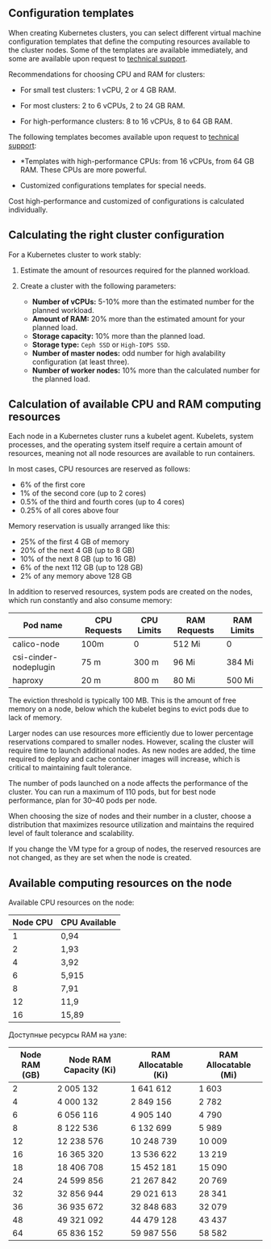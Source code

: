## Configuration templates

When creating Kubernetes clusters, you can select different virtual machine configuration templates that define the computing resources available to the cluster nodes. Some of the templates are available immediately, and some are available upon request to [technical support](../../../../contacts/).

Recommendations for choosing CPU and RAM for clusters:

- For small test clusters: 1 vCPU, 2 or 4 GB RAM.

- For most clusters: 2 to 6 vCPUs, 2 to 24 GB RAM.

- For high-performance clusters: 8 to 16 vCPUs, 8 to 64 GB RAM.

The following templates becomes available upon request to [technical support](../../../../contacts):

- *Templates with high-performance CPUs: from 16 vCPUs, from 64 GB RAM. These CPUs are more powerful.

- Customized configurations templates for special needs.

<info>

Cost high-performance and customized of configurations is calculated individually.

</info>

## Calculating the right cluster configuration

For a Kubernetes cluster to work stably:

1. Estimate the amount of resources required for the planned workload.
1. Create a cluster with the following parameters:

   - **Number of vCPUs:** 5-10% more than the estimated number for the planned workload.
   - **Amount of RAM:** 20% more than the estimated amount for your planned load.
   - **Storage capacity:** 10% more than the planned load.
   - **Storage type:** `Ceph SSD` or `High-IOPS SSD`.
   - **Number of master nodes:** odd number for high avalability configuration (at least three).
   - **Number of worker nodes:** 10% more than the calculated number for the planned load.

## Calculation of available CPU and RAM computing resources

Each node in a Kubernetes cluster runs a kubelet agent. Kubelets, system processes, and the operating system itself require a certain amount of resources, meaning not all node resources are available to run containers.

In most cases, CPU resources are reserved as follows:

- 6% of the first core
- 1% of the second core (up to 2 cores)
- 0.5% of the third and fourth cores (up to 4 cores)
- 0.25% of all cores above four

Memory reservation is usually arranged like this:

- 25% of the first 4 GB of memory
- 20% of the next 4 GB (up to 8 GB)
- 10% of the next 8 GB (up to 16 GB)
- 6% of the next 112 GB (up to 128 GB)
- 2% of any memory above 128 GB

In addition to reserved resources, system pods are created on the nodes, which run constantly and also consume memory:

| Pod name | CPU Requests | CPU Limits | RAM Requests | RAM Limits |
| --- | --- | --- | --- | --- |
| calico-node | 100m | 0 | 512 Mi | 0 |
| csi-cinder-nodeplugin | 75 m | 300 m | 96 Mi | 384 Mi |
| haproxy | 20 m | 800 m | 80 Mi | 500 Mi |

The eviction threshold is typically 100 MB. This is the amount of free memory on a node, below which the kubelet begins to evict pods due to lack of memory.

Larger nodes can use resources more efficiently due to lower percentage reservations compared to smaller nodes. However, scaling the cluster will require time to launch additional nodes. As new nodes are added, the time required to deploy and cache container images will increase, which is critical to maintaining fault tolerance.

The number of pods launched on a node affects the performance of the cluster. You can run a maximum of 110 pods, but for best node performance, plan for 30–40 pods per node.

When choosing the size of nodes and their number in a cluster, choose a distribution that maximizes resource utilization and maintains the required level of fault tolerance and scalability.

<info>

If you change the VM type for a group of nodes, the reserved resources are not changed, as they are set when the node is created.

</info>

## Available computing resources on the node

Available CPU resources on the node:

|Node CPU |	CPU Available |
| --- | --- |
| 1 | 0,94 |
| 2 | 1,93 |
| 4 |	3,92 |
| 6 | 5,915 |
| 8 |	7,91 |
| 12 | 11,9 |
| 16 | 15,89 |

Доступные ресурсы RAM на узле:

| Node RAM (GB) | Node RAM Capacity (Ki) |	RAM Allocatable (Ki)	| RAM Allocatable (Mi) |
| --- | --- | --- | --- |
| 2 | 2 005 132 | 1 641 612 | 1 603 |
| 4 | 4 000 132 | 2 849 156 | 2 782 |
| 6 | 6 056 116 | 4 905 140 | 4 790 |
| 8 |	8 122 536 | 6 132 699 | 5 989 |
| 12 |	12 238 576 |	10 248 739 | 10 009 |
| 16 | 16 365 320 | 13 536 622 |	13 219 |
| 18 | 18 406 708 |	15 452 181 | 15 090 |
| 24 | 24 599 856 | 21 267 842 | 20 769 |
| 32 | 32 856 944 | 29 021 613 | 28 341 |
| 36 | 36 935 672 | 32 848 683 | 32 079 |
| 48 | 49 321 092 | 44 479 128 | 43 437 |
| 64 | 65 836 152 |	59 987 556 | 58 582 |

